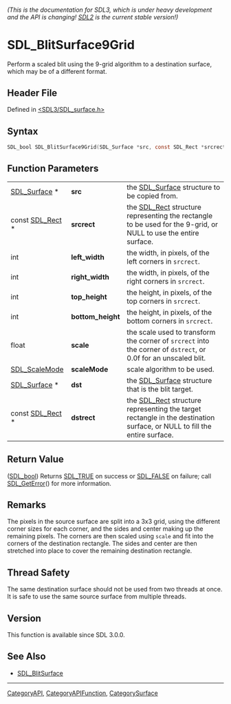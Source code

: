###### (This is the documentation for SDL3, which is under heavy development and the API is changing! [SDL2](https://wiki.libsdl.org/SDL2/) is the current stable version!)
# SDL_BlitSurface9Grid

Perform a scaled blit using the 9-grid algorithm to a destination surface, which may be of a different format.

## Header File

Defined in [<SDL3/SDL_surface.h>](https://github.com/libsdl-org/SDL/blob/main/include/SDL3/SDL_surface.h)

## Syntax

```c
SDL_bool SDL_BlitSurface9Grid(SDL_Surface *src, const SDL_Rect *srcrect, int left_width, int right_width, int top_height, int bottom_height, float scale, SDL_ScaleMode scaleMode, SDL_Surface *dst, const SDL_Rect *dstrect);
```

## Function Parameters

|                                |                   |                                                                                                                                      |
| ------------------------------ | ----------------- | ------------------------------------------------------------------------------------------------------------------------------------ |
| [SDL_Surface](SDL_Surface) *   | **src**           | the [SDL_Surface](SDL_Surface) structure to be copied from.                                                                          |
| const [SDL_Rect](SDL_Rect) *   | **srcrect**       | the [SDL_Rect](SDL_Rect) structure representing the rectangle to be used for the 9-grid, or NULL to use the entire surface.          |
| int                            | **left_width**    | the width, in pixels, of the left corners in `srcrect`.                                                                              |
| int                            | **right_width**   | the width, in pixels, of the right corners in `srcrect`.                                                                             |
| int                            | **top_height**    | the height, in pixels, of the top corners in `srcrect`.                                                                              |
| int                            | **bottom_height** | the height, in pixels, of the bottom corners in `srcrect`.                                                                           |
| float                          | **scale**         | the scale used to transform the corner of `srcrect` into the corner of `dstrect`, or 0.0f for an unscaled blit.                      |
| [SDL_ScaleMode](SDL_ScaleMode) | **scaleMode**     | scale algorithm to be used.                                                                                                          |
| [SDL_Surface](SDL_Surface) *   | **dst**           | the [SDL_Surface](SDL_Surface) structure that is the blit target.                                                                    |
| const [SDL_Rect](SDL_Rect) *   | **dstrect**       | the [SDL_Rect](SDL_Rect) structure representing the target rectangle in the destination surface, or NULL to fill the entire surface. |

## Return Value

([SDL_bool](SDL_bool)) Returns [SDL_TRUE](SDL_TRUE) on success or
[SDL_FALSE](SDL_FALSE) on failure; call [SDL_GetError](SDL_GetError)() for
more information.

## Remarks

The pixels in the source surface are split into a 3x3 grid, using the
different corner sizes for each corner, and the sides and center making up
the remaining pixels. The corners are then scaled using `scale` and fit
into the corners of the destination rectangle. The sides and center are
then stretched into place to cover the remaining destination rectangle.

## Thread Safety

The same destination surface should not be used from two threads at once.
It is safe to use the same source surface from multiple threads.

## Version

This function is available since SDL 3.0.0.

## See Also

- [SDL_BlitSurface](SDL_BlitSurface)

----
[CategoryAPI](CategoryAPI), [CategoryAPIFunction](CategoryAPIFunction), [CategorySurface](CategorySurface)

